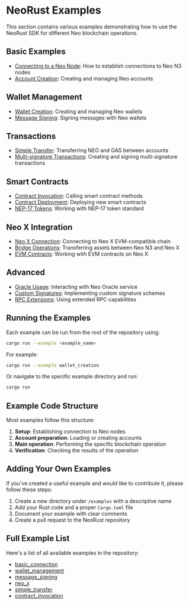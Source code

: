 # NeoRust Examples

This section contains various examples demonstrating how to use the NeoRust SDK for different Neo blockchain operations.

## Basic Examples

- [Connecting to a Neo Node](basic-connection.md): How to establish connections to Neo N3 nodes
- [Account Creation](account-creation.md): Creating and managing Neo accounts

## Wallet Management

- [Wallet Creation](wallet-creation.md): Creating and managing Neo wallets
- [Message Signing](message-signing.md): Signing messages with Neo wallets

## Transactions

- [Simple Transfer](simple-transfer.md): Transferring NEO and GAS between accounts
- [Multi-signature Transactions](multi-signature.md): Creating and signing multi-signature transactions

## Smart Contracts

- [Contract Invocation](contract-invocation.md): Calling smart contract methods
- [Contract Deployment](contract-deployment.md): Deploying new smart contracts
- [NEP-17 Tokens](nep17-tokens.md): Working with NEP-17 token standard

## Neo X Integration

- [Neo X Connection](neo-x-connection.md): Connecting to Neo X EVM-compatible chain
- [Bridge Operations](bridge-operations.md): Transferring assets between Neo N3 and Neo X
- [EVM Contracts](evm-contracts.md): Working with EVM contracts on Neo X

## Advanced

- [Oracle Usage](oracle-usage.md): Interacting with Neo Oracle service
- [Custom Signatures](custom-signatures.md): Implementing custom signature schemes
- [RPC Extensions](rpc-extensions.md): Using extended RPC capabilities

## Running the Examples

Each example can be run from the root of the repository using:

```bash
cargo run --example <example_name>
```

For example:

```bash
cargo run --example wallet_creation
```

Or navigate to the specific example directory and run:

```bash
cargo run
```

## Example Code Structure

Most examples follow this structure:

1. **Setup**: Establishing connection to Neo nodes
2. **Account preparation**: Loading or creating accounts
3. **Main operation**: Performing the specific blockchain operation
4. **Verification**: Checking the results of the operation

## Adding Your Own Examples

If you've created a useful example and would like to contribute it, please follow these steps:

1. Create a new directory under `/examples` with a descriptive name
2. Add your Rust code and a proper `Cargo.toml` file
3. Document your example with clear comments
4. Create a pull request to the NeoRust repository

## Full Example List

Here's a list of all available examples in the repository:

- [basic_connection](https://github.com/username/NeoRust/tree/main/examples/basic_connection)
- [wallet_management](https://github.com/username/NeoRust/tree/main/examples/wallet_management)
- [message_signing](https://github.com/username/NeoRust/tree/main/examples/message_signing)
- [neo_x](https://github.com/username/NeoRust/tree/main/examples/neo_x)
- [simple_transfer](https://github.com/username/NeoRust/tree/main/examples/simple_transfer)
- [contract_invocation](https://github.com/username/NeoRust/tree/main/examples/contract_invocation)